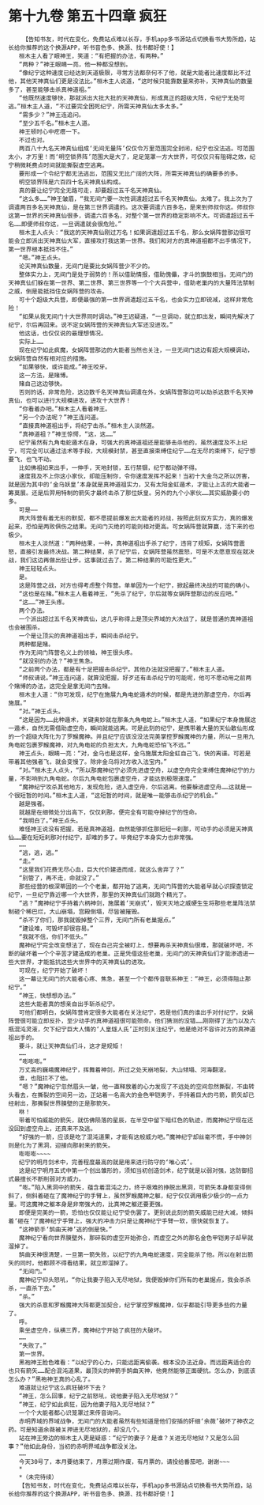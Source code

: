 # 第十九卷 第五十四章 疯狂
        【告知书友，时代在变化，免费站点难以长存，手机app多书源站点切换看书大势所趋，站长给你推荐的这个换源APP，听书音色多、换源、找书都好使！】
       桓木主人看了眼神王，笑道：“有把握的办法，有两种。”
       “两种？”神王眼睛一亮，他一种都没想到。
       “像纪宁这种速度已经达到天道极限，寻常方法都奈何不了他，就是大能者比速度都比不过他，其他天神真仙们更是没法比。”桓木主人说道，“这时候只能靠数量来弥补，天神真仙的数量多了，甚至能够击杀真神道祖。”
       “他既然速度够快，那就派出大批大批的天神真仙，形成真正的超级大阵，令纪宁无处可逃。”桓木主人道，“不过要完全困死纪宁，所需天神真仙太多太多。”
       “需多少？”神王连追问。
       “至少五千名。”桓木主人道。
       神王顿时心中疙瘩一下。
       不过也对。
       两百八十九名天神真仙组成‘无间无量阵’仅仅令万里范围完全封闭，纪宁也没法逃。可范围太小，才万里！而‘明空锁界阵’范围大是大了，足足笼罩一方大世界，可仅仅只有阻碍之效，纪宁稍微耗费点时间就能撕裂虚空逃离。
       要形成一个令纪宁都无法逃出，范围又无比广阔的大阵，所需天神真仙的确要多的多。
       明空锁界阵是六百四十名天神真仙构成。
       真的要让纪宁完全无路可走，却要超过五千名天神真仙。
       “这么多……”神王皱眉，“我无间门要一次性调遣超过五千名天神真仙，太难了。我上次为了调遣两百多名天神真仙，是在第三世界调遣的。这次要调遣六百多名，是来到师叔你这。师叔你这第一世界的天神真仙很多，调遣六百多名，对整个第一世界的稳定影响不大。可调遣超过五千名……即便师叔你这，一旦调遣就会很危险。”
       桓木主人点头：“我这的天神真仙刚过万名！如果调遣超过五千名，那么女娲阵营那边很可能会立即派出天神真仙大军，直接攻打我这第一世界。我们和对方的真神道祖都不出手情况下，第一世界根本抵挡不住。”
       “嗯。”神王点头。
       论天神真仙数量，无间门是要比女娲阵营少不少的。
       整体实力上，无间门是处于弱势的！所以借助情报，借助傀儡，才斗的旗鼓相当。无间门的天神真仙们躲在第一世界、第二世界、第三世界等一个个大兵营中，借助老巢内的大量阵法禁制之威，倒是能抵挡住女娲阵营的攻击。
       可十个超级大兵营，即便最强的第一世界调遣超过五千名，也会实力立即锐减，这样非常危险！
       “如果从我无间门十大世界同时调动。”神王迟疑道，“一旦调动，就立即出发，瞬间先解决了纪宁，尔后再回来。说不定女娲阵营的天神真仙大军还没进攻。”
       他这话，也仅仅说的最理想情况。
       实际上……
       现在纪宁如此疯魔，女娲阵营那边的大能者当然也关注，一旦无间门这边有超大规模调动，女娲阵营自然有相对应的措施。
       “如果够快，或许能成。”神王咬牙。
       这一方法，是赌博。
       赌自己这边够快。
       否则的话，非常危险，这边数千名天神真仙调遣在外，女娲阵营那边可以劫杀这数千名天神真仙，也可以进行大规模进攻，进攻十大世界！
       “你看着办吧。”桓木主人看着神王。
       “另一个办法呢？”神王连问道。
       “直接真神道祖出手，将纪宁击杀。”桓木主人淡然道。
       “真神道祖？”神王惊愕，“这，这……”
       纪宁虽然有九角电蛇遁术在身，可强大的真神道祖还是能够击杀他的，虽然速度及不上纪宁，可完全可以通过法术等手段，大规模封禁，甚至直接束缚住纪宁……在无尽的束缚下，纪宁想要飞，也飞不动。
       比如佛祖如来出手，一伸手，天地封锁，五行禁锢，纪宁都动弹不得。
       速度我及不上你这小家伙，却能压制你，令你速度发挥不起来！当初十大金乌之所以厉害，就是因为其中的‘金乌妖皇’本身就是真神道祖实力，又有太阳金虹遁术，才能让上古的大能者一筹莫展。还是后羿用特制的箭矢才最终击杀了那位妖皇。另外的九个小家伙……其实威胁要小的多。
       可是——
       两大阵营有着无形的默契，都不愿提前爆发出大能者的对战，按照此刻双方实力，真的爆发起来，恐怕是两败俱伤之结果。无间门灭绝的可能则相对更高。可女娲阵营就算赢，活下来的也极少。
       桓木主人淡然道：“两种结果，一种，真神道祖出手杀了纪宁，违背了规矩，女娲阵营震怒，直接引发最终决战。第二种结果，杀了纪宁后，女娲阵营虽然震怒，可是不太愿意现在就决战，我们这边再做出些让步。这事就过去了。第二种结果的可能性更大。”
       神王轻轻点头。
       是。
       这是阵营之战，对方也得考虑整个阵营。单单因为一个纪宁，掀起最终决战的可能的确小。
       “这也是在赌。”桓木主人看着神王，“先杀了纪宁，尔后就等女娲阵营那边的反应吧。”
       “这……”神王头疼。
       两个办法。
       一个派出超过五千名天神真仙，这几乎称得上是顶尖界域的大决战了，就是普通的真神道祖也会被围杀。
       一个是让顶尖的真神道祖出手，瞬间击杀纪宁。
       两种都是赌。
       作为无间门阵营名义上的领袖，神王很头疼。
       “就没别的办法？”神王焦急。
       “之前两个办法，都是有十足把握击杀纪宁。其他办法就没把握了。”桓木主人道。
       “师叔请说。”神王连问道，就算没把握，好歹还有击杀纪宁的可能呢，他可不愿动用之前两个赌博的办法，这完全是拿无间门去赌。
       桓木主人道：“你可发现，纪宁在施展九角电蛇遁术的时候，都是先进的那虚空舟，尔后再施展。”
       “对。”神王点头。
       “这是因为……此种遁术，关键奥妙就在那条九角电蛇上。”桓木主人道，“如果纪宁本身施展这一遁术，自然无需借助虚空舟，瞬间就能逃离。可是此刻的纪宁，是携带着大量的天仙散仙形成的一个超级大阵化为了罗睺魔神。并且纪宁应该没没法完美掌控罗睺魔神的力量，所以一旦用九角电蛇包裹罗睺魔神，对九角电蛇的负担太大，九角电蛇恐怕飞不远。”
       神王点头，眼睛一亮：“对，金乌也是这样，金乌施展太阳金虹自己飞，快的离谱。可若是带着其他强者飞，就会变慢了。除非金乌将对方收入法宝内。”
       “对。”桓木主人点头，“所以那魔神纪宁必须先进虚空舟，以虚空舟完全束缚住魔神纪宁的力量，不影响到九角电蛇。尔后九角电蛇包裹虚空舟，才能达到极限速度。”
       “魔神纪宁攻杀其他地方，发现危险，进入虚空舟，尔后逃离。他要躲进虚空舟……这就是一个很短暂的时间。”桓木主人道，“这短暂的时间，就是唯一能够击杀纪宁的机会。”
       越是强者。
       就越是在细微处分出高下，仅仅刹那，便完全有可能夺掉纪宁的性命。
       “我明白了。”神王点头。
       难怪神王说没有把握，若是真神道祖，自然能够抓住那短短一刹那，可动手的必须是天神真仙……要在短短刹那对付纪宁，却难的多了。毕竟纪宁本身实力也非常强。
       ……
       “逃，逃，逃。”
       “走。”
       “这里我们花费无尽心血，巨大代价建造而成，就这么舍弃了？”
       “别管了，再不走，命就没了。”
       那些经营的根深蒂固的一个个老巢，都开始了逃离，无间门阵营的大能者早就心识探查锁定纪宁，一旦纪宁靠近哪一个大世界，那里的天神真仙们就跑个精光了。
       “逃？”魔神纪宁手持着六柄神剑，施展着‘天崩式’，毁天灭地之威硬生生将那些老巢阵法禁制砸个稀巴烂，大山崩塌，宫殿倒塌，尽皆被摧毁。
       “杀不了你们，那我就毁掉整个三界，无间门所有老巢据点。”
       “建设难，可毁坏却很容易。”
       “我就不信，你们不低头。”
       魔神纪宁完全改变想法了，现在自己完全被盯上，想要再杀天神真仙很难，那就破坏吧，不断的破坏着一个个辛苦才建造成的老巢。正是凭借这些老巢，无间门的天神真仙们才能渗透进一些大世界，才能抵抗这些大世界中的天神真仙的进攻。
       可现在，纪宁开始了破坏！
       这一幕让无间门的大能者心疼、焦急，甚至一个个都传音联系神王：“神王，必须得阻止那纪宁。”
       “神王，快想想办法。”
       这些大能者真的想亲自出手斩杀纪宁。
       可他们都明白，女娲阵营肯定很多大能者在关注纪宁，若是他们真的谁出手对付纪宁，女娲阵营很可能立即反扑，至少动手的真神道祖很可能殒命。他们猜测的没错……刚刚得了法门以及六瓶混沌灵液，欠下纪宁巨大人情的‘人皇燧人氏’正时刻关注纪宁，他是绝对不容许对方的真神道祖出手的。
       要斗，就让天神真仙们斗，这才是规矩！
       ……
       “嘭嘭嘭。”
       万丈高的巍峨魔神纪宁，挥舞着神剑，所过之处天崩地裂，大山倾塌、河海翻滚。
       谁，也阻拦不了他。
       “嗯？”魔神纪宁忽然眉头一皱，他一直释放着的心力发现了不远处的空间忽然撕裂，不由转头看去，在撕裂的空间另一边，正站着一名高大的金色甲铠男子，手持着巨大的弓箭，箭矢却已经射出，那撕裂世界膜壁的正是那箭矢。
       咻！
       带着可怕威能的箭矢，就仿佛陨落的星辰，在半空中留下暗红色的轨迹，而魔神纪宁现在还没回到虚空舟上，还真来不及逃。
       “好强的一箭，应该是吃了混沌道果，才能有这般威力吧。”魔神纪宁却丝毫不慌，手中神剑则是化为了黑洞，迎接向那射来的箭矢。
       嘭嘭嘭~~~~
       纪宁的明月剑术中，完善程度最高的就是用来进行防守的‘唯心式’。
       这是纪宁明月五式中第一个创出雏形的，须知当初创造剑术，纪宁就是以弱对强，这防御招式最擅长不断削弱对方威力。
       “嘭。”陷入黑洞中的箭矢，蕴含着混沌之力，终于艰难的挣脱出黑洞，可箭矢本身都变得侧斜了，侧斜着砸在了魔神纪宁的手臂上，虽然罗睺魔神之躯，纪宁仅仅调用极少极少的一点力量。可这魔神之躯本身是非常强大的，比真神之躯还要更强。
       即便是完美的一箭，恐怕也仅仅能让纪宁受伤罢了。更别说此刻的箭矢威能已经大减，倾斜着‘砸在’了魔神纪宁手臂上，强大的冲击力只是让魔神纪宁手臂一软，很快就恢复了。
       “这神箭手‘鹄曲天神’逃的倒是快。”
       魔神纪宁看向世界膜壁外，那碎裂的虚空开始弥合，而虚空之外的那名金色甲铠男子却早就溜掉了。
       鹄曲天神很清楚，一旦第一箭失败，以纪宁的九角电蛇速度，完全能杀了他。所以在射出箭矢的同时，他都顾不得看结果，就立即溜掉了。
       “无间门。”
       魔神纪宁仰头怒吼，“你让我妻子陷入无尽地狱，我便毁掉你们所有的老巢据点，我会杀杀杀，一直杀下去。”
       “杀。”
       强大的杀意和罗睺魔神大阵都更加契合，纪宁掌控罗睺魔神，似乎都能引导更多些的力量了。
       呼。
       乘坐虚空舟，纵横三界，魔神纪宁开始了疯狂的大破坏。
       ……
       “失败了。”
       第一世界。
       黑袍神王脸色难看：“以纪宁的心力，只能远距离偷袭。根本没办法近身。而远距离适合的也只有箭矢……配合混沌道果，最顶尖的神箭手鹄曲天神，他竟然能够正面硬抗。怎么办，到底该怎么办？”黑袍神王真的心乱了。
       难道就让纪宁这么疯狂破坏下去？
       “神王，怎么回事，纪宁之前怒吼，说他妻子陷入无尽地狱？”
       “神王，纪宁如此疯狂，因为他妻子陷入无尽地狱？”
       一个个大能者都心识笼罩过来传音询问。
       赤明界域的界域战争，无间门的大能者虽然有些知道是他们安插的奸细‘余薇’破坏了神农之药。可是知道余薇被关押进无尽地狱的，却没几个。
       站在神王旁边的桓木主人更是疑惑：“纪宁的妻子？是谁？关进无尽地狱？又是怎么回事？”他如此身份，当初的赤明界域战争都没关注。
       ……
       今天30号了，本月要结束了，月票过期作废，有月票的，请投给番茄吧，谢谢~~~
       *
       *（未完待续）
       【告知书友，时代在变化，免费站点难以长存，手机app多书源站点切换看书大势所趋，站长给你推荐的这个换源APP，听书音色多、换源、找书都好使！】